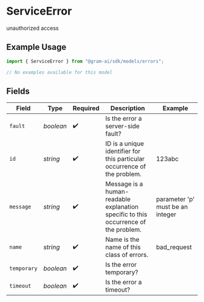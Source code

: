# ServiceError

unauthorized access

## Example Usage

```typescript
import { ServiceError } from "@gram-ai/sdk/models/errors";

// No examples available for this model
```

## Fields

| Field                                                                               | Type                                                                                | Required                                                                            | Description                                                                         | Example                                                                             |
| ----------------------------------------------------------------------------------- | ----------------------------------------------------------------------------------- | ----------------------------------------------------------------------------------- | ----------------------------------------------------------------------------------- | ----------------------------------------------------------------------------------- |
| `fault`                                                                             | *boolean*                                                                           | :heavy_check_mark:                                                                  | Is the error a server-side fault?                                                   |                                                                                     |
| `id`                                                                                | *string*                                                                            | :heavy_check_mark:                                                                  | ID is a unique identifier for this particular occurrence of the problem.            | 123abc                                                                              |
| `message`                                                                           | *string*                                                                            | :heavy_check_mark:                                                                  | Message is a human-readable explanation specific to this occurrence of the problem. | parameter 'p' must be an integer                                                    |
| `name`                                                                              | *string*                                                                            | :heavy_check_mark:                                                                  | Name is the name of this class of errors.                                           | bad_request                                                                         |
| `temporary`                                                                         | *boolean*                                                                           | :heavy_check_mark:                                                                  | Is the error temporary?                                                             |                                                                                     |
| `timeout`                                                                           | *boolean*                                                                           | :heavy_check_mark:                                                                  | Is the error a timeout?                                                             |                                                                                     |